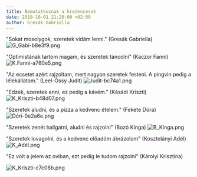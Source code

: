 ```yaml
---
title: Bemutatkoznak a kredencesek
date: 2019-10-01 21:20:00 +02:00
author: Gresák Gabriella
---
```


"Sokat mosolygok, szeretek vidám lenni." (Gresák Gabriella)  
![G_Gabi-b8e3f9.png](https://dynamic0de.github.io//kredenc///uploads/G_Gabi-b8e3f9.png)

"Optimistának tartom magam, és szeretek táncolni" (Kaczor Fanni)  ![K.Fanni-a780e5.png](https://dynamic0de.github.io//kredenc///uploads/K.Fanni-a780e5.png)

"Az ecsetet azért rajzoltam, mert nagyon szeretek festeni. A pingvin pedig a lélekállatom." (Leel-Őssy Judit) 
![Judit-bc74a1.png](https://dynamic0de.github.io//kredenc///uploads/Judit-bc74a1.png)

"Edzek, szeretek enni, ez pedig a kávém." (Kásádi Kriszti)
![K_Kriszti-b48d07.png](https://dynamic0de.github.io//kredenc///uploads/K_Kriszti-b48d07.png)

"Szeretek aludni, és a pizza a kedvenc ételem."  (Fekete Dóra) 
![Dóri-0e2a6e.png](https://dynamic0de.github.io//kredenc///uploads/D%C3%B3ri-0e2a6e.png)

"Szeretek zenét hallgatni, aludni és rajzolni" (Bozó Kinga)
![B_Kinga.png](https://dynamic0de.github.io//kredenc///uploads/B_Kinga.png)

"Szeretek lovagolni, és a kedvenc előadóm ábrázolom" (Kosztolányi Adél) 
![K_Adél.png](https://dynamic0de.github.io//kredenc///uploads/K_Ad%C3%A9l.png)

"Ez volt a jelem az oviban, ezt pedig le tudom rajzolni" (Károlyi Krisztina) 

![K_Kriszti-c7c08b.png](https://dynamic0de.github.io//kredenc///uploads/K_Kriszti-c7c08b.png)


